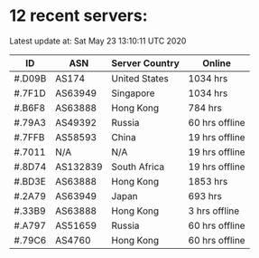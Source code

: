 # 12 recent servers:

Latest update at: Sat May 23 13:10:11 UTC 2020

| ID | ASN | Server Country | Online |
| -- | --- | -------------- | ------ |
| #.D09B | AS174 | United States | 1034 hrs |
| #.7F1D | AS63949 | Singapore | 1034 hrs |
| #.B6F8 | AS63888 | Hong Kong | 784 hrs |
| #.79A3 | AS49392 | Russia | 60 hrs offline |
| #.7FFB | AS58593 | China | 19 hrs offline |
| #.7011 | N/A | N/A | 19 hrs offline |
| #.8D74 | AS132839 | South Africa | 19 hrs offline |
| #.BD3E | AS63888 | Hong Kong | 1853 hrs |
| #.2A79 | AS63949 | Japan | 693 hrs |
| #.33B9 | AS63888 | Hong Kong | 3 hrs offline |
| #.A797 | AS51659 | Russia | 60 hrs offline |
| #.79C6 | AS4760 | Hong Kong | 60 hrs offline |

